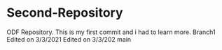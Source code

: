 # Second-Repository
ODF Repository.
This is my first commit and i had to learn more.
 Branch1
Edited on 3/3/2021
Edited on 3/3/202
main

